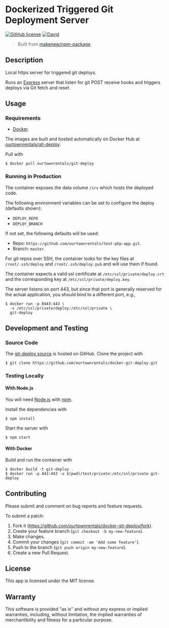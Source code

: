 # Dockerized Triggered Git Deployment Server

[![GitHub license](https://img.shields.io/github/license/ourtownrentals/docker-git-deploy.svg)](./LICENSE.txt)
[![David](https://img.shields.io/david/ourtownrentals/docker-git-deploy.svg)](https://david-dm.org/ourtownrentals/docker-git-deploy)

> Built from [makenew/npm-package](https://github.com/makenew/npm-package).

## Description

Local https server for triggered git deploys.

Runs an [Express] server that listen for git POST receive hooks
and triggers deploys via Git fetch and reset.

[Express]: http://expressjs.com/

## Usage

### Requirements

- [Docker].

The images are built and hosted automatically on Docker Hub
at [ourtownrentals/git-deploy].

Pull with

```
$ docker pull ourtownrentals/git-deploy
```

[Docker]: https://www.docker.com/
[ourtownrentals/git-deploy]: https://hub.docker.com/r/ourtownrentals/git-deploy/

### Running in Production

The container exposes the data volume `/srv` which hosts the deployed code.

The following environment variables can be set to configure the deploy
(defaults shown):

- `DEPLOY_REPO`
- `DEPLOY_BRANCH`

If not set, the following defaults will be used:

- Repo: `https://github.com/ourtownrentals/test-php-app.git`.
- Branch: `master`.

For git repos over SSH, the container looks for the key files at
`/root/.ssh/deploy` and `/root/.ssh/deploy.pub`
and will use them if found.

The container expects a valid ssl certificate
at `/etc/ssl/private/deploy.crt`
and the corresponding key at `/etc/ssl/private/deploy.key`.

The server listens on port 443, but since that port is generally reserved for
the actual application, you should bind to a different port, e.g.,

```
$ docker run -p 8443:443 \
  -v /etc/ssl/private/deploy:/etc/ssl/private \
  git-deploy
```

## Development and Testing

### Source Code

The [git-deploy source] is hosted on GitHub.
Clone the project with

```
$ git clone https://github.com/ourtownrentals/docker-git-deploy.git
```

[git-deploy source]: https://github.com/ourtownrentals/docker-git-deploy

### Testing Locally

#### With Node.js

You will need [Node.js] with [npm].

Install the dependencies with

```
$ npm install
```

Start the server with

```
$ npm start
```

[Node.js]: https://nodejs.org/
[npm]: https://www.npmjs.com/

#### With Docker

Build and run the container with

```
$ docker build -t git-deploy .
$ docker run -p 443:443 -v $(pwd)/test/private:/etc/ssl/private git-deploy
```

## Contributing

Please submit and comment on bug reports and feature requests.

To submit a patch:

1. Fork it (https://github.com/ourtownrentals/docker-git-deploy/fork).
2. Create your feature branch (`git checkout -b my-new-feature`).
3. Make changes.
4. Commit your changes (`git commit -am 'Add some feature'`).
5. Push to the branch (`git push origin my-new-feature`).
6. Create a new Pull Request.

## License

This app is licensed under the MIT license.

## Warranty

This software is provided "as is" and without any express or
implied warranties, including, without limitation, the implied
warranties of merchantibility and fitness for a particular
purpose.
